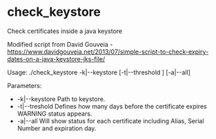 # check_keystore
Check certificates inside a java keystore

Modified script from David Gouveia - https://www.davidgouveia.net/2013/07/simple-script-to-check-expiry-dates-on-a-java-keystore-jks-file/

Usage:
  ./check_keystore -k|--keystore <keystore> [-t|--threshold <threshold>] [-a|--all]

  Parameters:
  *  -k|--keystore     Path to keystore.
  *  -t|--treshold     Defines how many days before the certificate expires WARNING status appears.
  *  -a|--all          Will show status for each certificate including Alias, Serial Number and expiration day.
